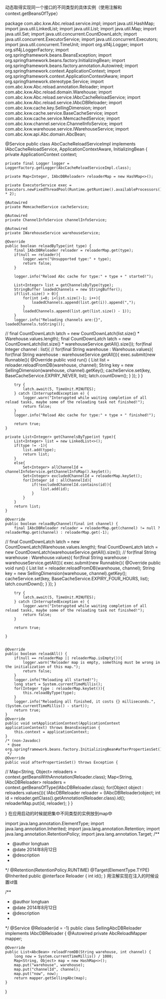 动态取得实现同一个接口的不同类型的具体实例（使用注解和context.getBeansOfType）

package com.abc.kxw.Abc.reload.service.impl;
import java.util.HashMap;
import java.util.LinkedList;
import java.util.List;
import java.util.Map;
import java.util.Set;
import java.util.concurrent.CountDownLatch;
import java.util.concurrent.ExecutorService;
import java.util.concurrent.Executors;
import java.util.concurrent.TimeUnit;
import org.slf4j.Logger;
import org.slf4j.LoggerFactory;
import org.springframework.beans.BeansException;
import org.springframework.beans.factory.InitializingBean;
import org.springframework.beans.factory.annotation.Autowired;
import org.springframework.context.ApplicationContext;
import org.springframework.context.ApplicationContextAware;
import org.springframework.stereotype.Service;
import com.abc.kxw.Abc.reload.annotation.Reloader;
import com.abc.kxw.Abc.reload.domain.Warehouse;
import com.abc.kxw.Abc.reload.service.IAbcCacheReloadService;
import com.abc.kxw.Abc.reload.service.IAbcDBReloader;
import com.abc.kxw.cache.key.SellingDimension;
import com.abc.kxw.cache.service.BaseCacheService;
import com.abc.kxw.cache.service.MemcachedService;
import com.abc.kxw.channel.service.ChannelInfoService;
import com.abc.kxw.warehouse.service.IWarehouseService;
import com.abc.kxw.api.Abc.domain.AbcBean;

@Service
public class AbcCacheReloadServiceImpl implements IAbcCacheReloadService, ApplicationContextAware, InitializingBean {
	private ApplicationContext context;

	private final Logger logger = LoggerFactory.getLogger(AbcCacheReloadServiceImpl.class);

	private Map<Integer, IAbcDBReloader> reloaderMap = new HashMap<>();

	private ExecutorService exec = Executors.newFixedThreadPool(Runtime.getRuntime().availableProcessors() * 2);

	@Autowired
	private MemcachedService cacheService;

	@Autowired
	private ChannelInfoService channelInfoService;

	@Autowired
	private IWarehouseService warehouseService;

	@Override
	public boolean reloadByType(int type) {
		final IAbcDBReloader reloader = reloaderMap.get(type);
		if(null == reloader){
			logger.warn("Unsupported type:" + type);
			return false;
		}

		logger.info("Reload Abc cache for type:" + type + " started!");

		List<Integer> list = getChannelsByType(type);
		StringBuffer loadedChannels = new StringBuffer();
		if(list.size() > 0){
			for(int i=0; i<list.size()-1; i++){
				loadedChannels.append(list.get(i)).append(",");
			}
			loadedChannels.append(list.get(list.size() - 1));
		}
		logger.info("Reloading channels are:{}", loadedChannels.toString());

//		final CountDownLatch latch = new CountDownLatch(list.size() * Warehouse.values.length);
		final CountDownLatch latch = new CountDownLatch(list.size() * warehouseService.getAll().size());
		for(final Integer channel : list){
//			for(final String warehouse : Warehouse.values){
			for(final String warehouse : warehouseService.getAll()){
				exec.submit(new Runnable(){
					@Override
					public void run() {
						List<AbcBean> list = reloader.reloadFromDB(warehouse, channel);
						String key = new SellingDimension(warehouse, channel).getKey();
						cacheService.set(key, BaseCacheService.EXPIRY_NEVER, list);
						latch.countDown();
					}
				});
			}
		}

		try {
			latch.await(5, TimeUnit.MINUTES);
		} catch (InterruptedException e) {
			logger.warn("Interuppted while waiting completion of all reload tasks, maybe some of the reloading task not finished!");
			return false;
		}
		logger.info("Reload Abc cache for type:" + type + " finished!");

		return true;
	}

	private List<Integer> getChannelsByType(int type){
		List<Integer> list = new LinkedList<>();
		if(type != -1){
			list.add(type);
			return list;
		}
		else{
			Set<Integer> allChannelId = channelInfoService.getChannelInfoMap().keySet();
			Set<Integer> excludedChannelId = reloaderMap.keySet();
			for(Integer id : allChannelId){
				if(!excludedChannelId.contains(id)){
					list.add(id);
				}
			}
		}
		return list;
	}

	@Override
	public boolean reloadByChannel(final int channel) {
		final IAbcDBReloader reloader = reloaderMap.get(channel) != null ? reloaderMap.get(channel) : reloaderMap.get(-1);

//		final CountDownLatch latch = new CountDownLatch(Warehouse.values.length);
		final CountDownLatch latch = new CountDownLatch(warehouseService.getAll().size());
//		for(final String warehouse : Warehouse.values){
		for(final String warehouse : warehouseService.getAll()){
			exec.submit(new Runnable(){
				@Override
				public void run() {
					List<AbcBean> list = reloader.reloadFromDB(warehouse, channel);
					String key = new SellingDimension(warehouse, channel).getKey();
					cacheService.set(key, BaseCacheService.EXPIRY_FOUR_HOURS, list);
					latch.countDown();
				}
			});
		}

		try {
			latch.await(5, TimeUnit.MINUTES);
		} catch (InterruptedException e) {
			logger.warn("Interuppted while waiting completion of all reload tasks, maybe some of the reloading task not finished!");
			return false;
		}

		return true;

	}


	@Override
	public boolean reloadAll() {
		if(null == reloaderMap || reloaderMap.isEmpty()){
			logger.warn("Reloader map is empty, something must be wrong in the initialization of this map.");
			return false;
		}
		logger.info("Reloading all started!");
		long start = System.currentTimeMillis();
		for(Integer type : reloaderMap.keySet()){
			this.reloadByType(type);
		}
		logger.info("Reloading all finished, it costs {} milliseconds.", (System.currentTimeMillis() - start));
		return true;
	}
	@Override
	public void setApplicationContext(ApplicationContext applicationContext) throws BeansException {
		this.context = applicationContext;
	}
	/* (non-Javadoc)
	 * @see org.springframework.beans.factory.InitializingBean#afterPropertiesSet()
	 */
	@Override
	public void afterPropertiesSet() throws Exception {
//		Map<String, Object> reloaders = context.getBeansWithAnnotation(Reloader.class);
		Map<String, IAbcDBReloader> reloaders = context.getBeansOfType(IAbcDBReloader.class);
		for(Object object : reloaders.values()){
			IAbcDBReloader reloader = (IAbcDBReloader)object;
			int id = reloader.getClass().getAnnotation(Reloader.class).id();
			reloaderMap.put(id, reloader);
		}
	}

}
在应用启动的时候就把集中不同类型的实例放到map中

import java.lang.annotation.ElementType;
import java.lang.annotation.Inherited;
import java.lang.annotation.Retention;
import java.lang.annotation.RetentionPolicy;
import java.lang.annotation.Target;
/**
 * @author longtuan
 * @date 2014年8月12日
 * @description
 *
 */
@Retention(RetentionPolicy.RUNTIME)
@Target(ElementType.TYPE)
@Inherited
public @interface Reloader {
	int id();
}
用注解实现在注入的时候设置id值

/**
 * @author longtuan
 * @date 2014年8月12日
 * @description
 *
 */
@Service
@Reloader(id = -1)
public class SellingAbcDBReloader implements IAbcDBReloader {
	@Autowired
	private AbcReloadMapper mapper;

	@Override
	public List<AbcBean> reloadFromDB(String warehouse, int channel) {
		long now = System.currentTimeMillis() / 1000;
		Map<String, Object> map = new HashMap<>();
		map.put("warehouse", warehouse);
		map.put("channelId", channel);
		map.put("now", now);
		return mapper.getSellingAbc(map);
	}
}